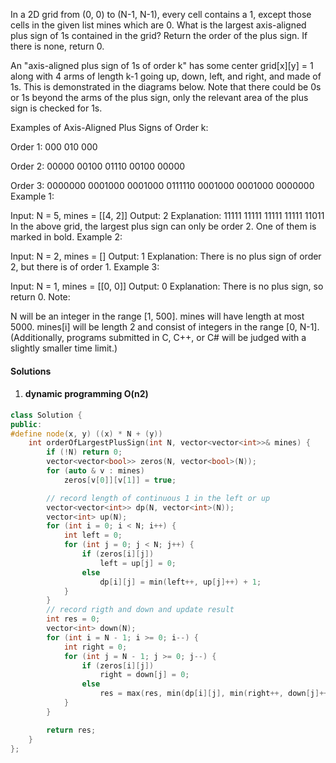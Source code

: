 In a 2D grid from (0, 0) to (N-1, N-1), every cell contains a 1, except those cells in the given list mines which are 0. What is the largest axis-aligned plus sign of 1s contained in the grid? Return the order of the plus sign. If there is none, return 0.

An "axis-aligned plus sign of 1s of order k" has some center grid[x][y] = 1 along with 4 arms of length k-1 going up, down, left, and right, and made of 1s. This is demonstrated in the diagrams below. Note that there could be 0s or 1s beyond the arms of the plus sign, only the relevant area of the plus sign is checked for 1s.

Examples of Axis-Aligned Plus Signs of Order k:

Order 1:
000
010
000

Order 2:
00000
00100
01110
00100
00000

Order 3:
0000000
0001000
0001000
0111110
0001000
0001000
0000000
Example 1:

Input: N = 5, mines = [[4, 2]]
Output: 2
Explanation:
11111
11111
11111
11111
11011
In the above grid, the largest plus sign can only be order 2.  One of them is marked in bold.
Example 2:

Input: N = 2, mines = []
Output: 1
Explanation:
There is no plus sign of order 2, but there is of order 1.
Example 3:

Input: N = 1, mines = [[0, 0]]
Output: 0
Explanation:
There is no plus sign, so return 0.
Note:

N will be an integer in the range [1, 500].
mines will have length at most 5000.
mines[i] will be length 2 and consist of integers in the range [0, N-1].
(Additionally, programs submitted in C, C++, or C# will be judged with a slightly smaller time limit.)

#### Solutions

1. #### dynamic programming O(n2)

```cpp
class Solution {
public:
#define node(x, y) ((x) * N + (y))
    int orderOfLargestPlusSign(int N, vector<vector<int>>& mines) {
        if (!N) return 0;
        vector<vector<bool>> zeros(N, vector<bool>(N));
        for (auto & v : mines)
            zeros[v[0]][v[1]] = true;

        // record length of continuous 1 in the left or up
        vector<vector<int>> dp(N, vector<int>(N));
        vector<int> up(N);
        for (int i = 0; i < N; i++) {
            int left = 0;
            for (int j = 0; j < N; j++) {
                if (zeros[i][j])
                    left = up[j] = 0;
                else
                    dp[i][j] = min(left++, up[j]++) + 1;
            }
        }
        // record rigth and down and update result
        int res = 0;
        vector<int> down(N);
        for (int i = N - 1; i >= 0; i--) {
            int right = 0;
            for (int j = N - 1; j >= 0; j--) {
                if (zeros[i][j])
                    right = down[j] = 0;
                else
                    res = max(res, min(dp[i][j], min(right++, down[j]++) + 1));
            }
        }

        return res;
    }
};
```
